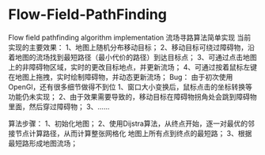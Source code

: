 # Flow-Field-PathFinding
Flow field pathfinding algorithm implementation
流场寻路算法简单实现
当前实现的主要效果：
  1、地图上随机分布移动目标；
  2、移动目标可绕过障碍物，沿着地图的流场找到最短路径（最小代价的路径）到达目标点；
  3、可通过点击地图上的非障碍物区域，实时的更改目标地点，并更新流场；
  4、可通过按着鼠标左键在地图上拖拽，实时绘制障碍物，并动态更新流场；
Bug：
  由于初次使用OpenGl，还有很多细节做得不到位
  1、窗口大小变换后，鼠标点击的坐标转换等功能仍未实现；
  2、由于效果需要导致的，移动目标在障碍物拐角处会跳到障碍物里面，然后穿过障碍物；
  3、……
  
算法步骤：
  1、初始化地图；
  2、使用Dijstra算法，从终点开始，逐一对最优的邻接节点计算路径，从而计算整张网格化
    地图上所有点到终点的最短路；
  3、根据最短路形成地图流场；
